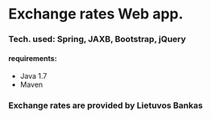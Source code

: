 # Exchange rates Web app.

### Tech. used: Spring, JAXB, Bootstrap, jQuery 

#### requirements:
 -  Java 1.7
 -  Maven

### Exchange rates are provided by Lietuvos Bankas
